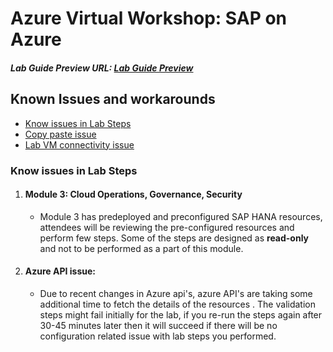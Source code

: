 # Azure Virtual Workshop: SAP on Azure

##### Lab Guide Preview URL: [Lab Guide Preview](https://experience.cloudlabs.ai/#/labguidepreview/d398487a-6e6d-47e4-bc18-848736481e31)

## Known Issues and workarounds
- [Know issues in Lab Steps](#know-issues-in-lab-steps)
- [Copy paste issue](https://docs.cloudlabs.ai/Learner/Troubleshooting/CopyPaste)
- [Lab VM connectivity issue](https://docs.cloudlabs.ai/Learner/Troubleshooting/RDP)

### Know issues in Lab Steps 

1. #### Module 3: Cloud Operations, Governance, Security

     - Module 3 has predeployed and preconfigured SAP HANA resources, attendees will be reviewing the pre-configured resources and perform few steps. Some of the steps are designed as **read-only** and not to be performed as a part of this module.

1. #### Azure API issue: 

   - Due to recent changes in Azure api's, azure API's are taking some additional time to fetch the details of the resources . The validation steps might fail initially for the lab, if you re-run the steps again after 30-45 minutes later then it will succeed if there will be no configuration related issue with lab steps you performed.
